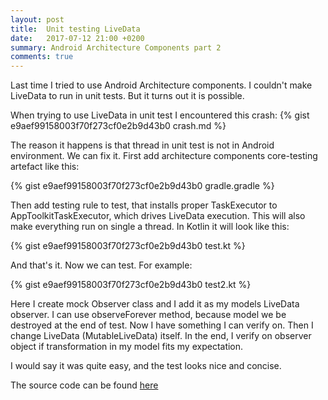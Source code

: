 ```yaml
---
layout: post
title:  Unit testing LiveData
date:   2017-07-12 21:00 +0200
summary: Android Architecture Components part 2
comments: true
---
```

Last time I tried to use Android Architecture components. I couldn't make LiveData to run in unit tests. But it turns out it is possible.

When trying to use LiveData in unit test I encountered this crash:
{% gist e9aef99158003f70f273cf0e2b9d43b0 crash.md %}

The reason it happens is that thread in unit test is not in Android environment. We can fix it. First add architecture components core-testing artefact like this:

{% gist e9aef99158003f70f273cf0e2b9d43b0 gradle.gradle %}

Then add testing rule to test, that installs proper TaskExecutor to AppToolkitTaskExecutor, which drives LiveData execution. This will also make everything run on single a thread. In Kotlin it will look like this:

{% gist e9aef99158003f70f273cf0e2b9d43b0 test.kt %}

And that's it. Now we can test. 
For example:

{% gist e9aef99158003f70f273cf0e2b9d43b0 test2.kt %}

Here I create mock Observer<T> class and I add it as my models LiveData observer. I can use observeForever method, because model we be destroyed at the end of test.  Now I have something I can verify on. Then I change LiveData (MutableLiveData) itself. In the end, I verify on observer object if transformation in my model fits my expectation. 

I would say it was quite easy, and the test looks nice and concise. 

The source code can be found [here](https://github.com/pbochenski/ArchitectureComponents)
